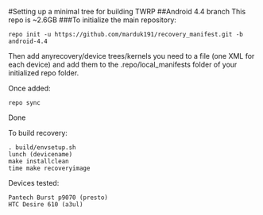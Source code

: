 #Setting up a minimal tree for building TWRP
##Android 4.4 branch
This repo is ~2.6GB
###To initialize the main repository:

````
repo init -u https://github.com/marduk191/recovery_manifest.git -b android-4.4
````
Then add anyrecovery/device trees/kernels you need to a file (one XML for each device) and add them to the .repo/local_manifests folder of your initialized repo folder.

Once added:
````
repo sync
````
Done

To build recovery:
````
. build/envsetup.sh
lunch (devicename)
make installclean
time make recoveryimage
````


Devices tested:

````
Pantech Burst p9070 (presto)
HTC Desire 610 (a3ul)
````
